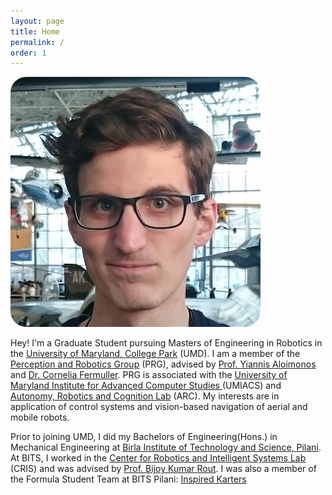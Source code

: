 ```yaml
---
layout: page
title: Home
permalink: /
order: 1
---
```


<div>
<img class="col one right" style="border-radius: 25px" src="/assets/img/headshot.jpg">
<p>
Hey! I'm a Graduate Student pursuing Masters of Engineering in Robotics in the <a href="https://www.umd.edu/">University of Maryland, College Park</a> (UMD). I am a member of the <a href="zz">Perception and Robotics Group</a> (PRG),  advised by <a href="http://www.cfar.umd.edu/~yiannis/">Prof. Yiannis Aloimonos</a> and <a href="http://www.cfar.umd.edu/~fer/">Dr. Cornelia Fermuller</a>. PRG is associated with the <a href="http://www.umiacs.umd.edu">University of Maryland Institute for Advanced Computer Studies
</a> (UMIACS) and <a href="http://arclab.isr.umd.edu/">Autonomy, Robotics and Cognition Lab</a> (ARC). My interests are in application of control systems and vision-based navigation of aerial and mobile robots.
<p>
</p>
Prior to joining UMD, I did my Bachelors of Engineering(Hons.) in Mechanical Engineering at  <a href="https://www.bits-pilani.ac.in/">Birla Institute of Technology and Science, Pilani</a>. At BITS, I worked in the  <a href="https://www.bits-pilani.ac.in/pilani/centreforrobotics/CRISLab">Center for Robotics and Intelligent Systems Lab </a> (CRIS) and was advised by <a href="https://universe.bits-pilani.ac.in/pilani/rout/profile">Prof. Bijoy Kumar Rout</a>. I was also a member of the Formula Student Team at BITS Pilani: <a href="https://www.facebook.com/inspiredkarters/?view_public_for=109794559106727">Inspired Karters</a>
</p>

</div>
